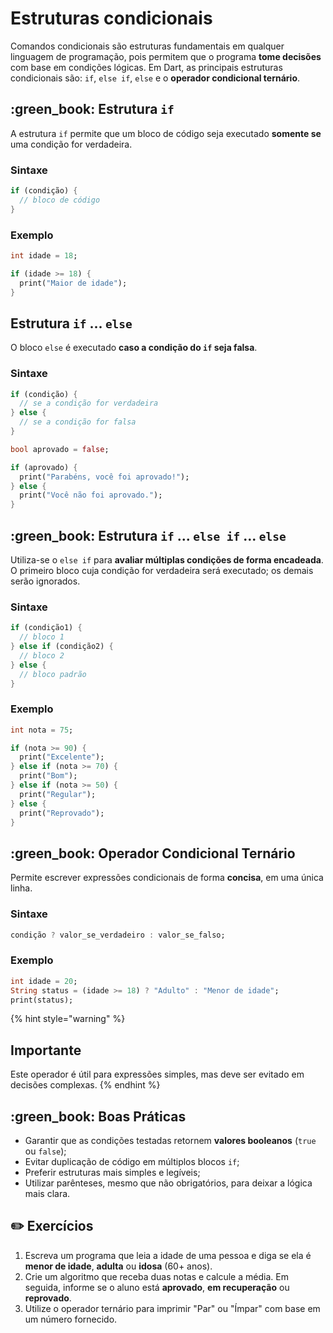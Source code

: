 # Estruturas condicionais

Comandos condicionais são estruturas fundamentais em qualquer linguagem de programação, pois permitem que o programa **tome decisões** com base em condições lógicas. Em Dart, as principais estruturas condicionais são: `if`, `else if`, `else` e o **operador condicional ternário**.

## :green\_book: Estrutura `if`

A estrutura `if` permite que um bloco de código seja executado **somente se** uma condição for verdadeira.

### Sintaxe

```dart
if (condição) {
  // bloco de código
}
```

### Exemplo

```dart
int idade = 18;

if (idade >= 18) {
  print("Maior de idade");
}
```

## Estrutura `if` ... `else`

O bloco `else` é executado **caso a condição do `if` seja falsa**.

### Sintaxe

```dart
if (condição) {
  // se a condição for verdadeira
} else {
  // se a condição for falsa
}
```

```dart
bool aprovado = false;

if (aprovado) {
  print("Parabéns, você foi aprovado!");
} else {
  print("Você não foi aprovado.");
}
```

## :green\_book: Estrutura `if` ... `else if` ... `else`

Utiliza-se o `else if` para **avaliar múltiplas condições de forma encadeada**. O primeiro bloco cuja condição for verdadeira será executado; os demais serão ignorados.

### Sintaxe

```dart
if (condição1) {
  // bloco 1
} else if (condição2) {
  // bloco 2
} else {
  // bloco padrão
}
```

### Exemplo

```dart
int nota = 75;

if (nota >= 90) {
  print("Excelente");
} else if (nota >= 70) {
  print("Bom");
} else if (nota >= 50) {
  print("Regular");
} else {
  print("Reprovado");
}
```

## :green\_book: Operador Condicional Ternário

Permite escrever expressões condicionais de forma **concisa**, em uma única linha.

### Sintaxe

```dart
condição ? valor_se_verdadeiro : valor_se_falso;
```

### Exemplo

```dart
int idade = 20;
String status = (idade >= 18) ? "Adulto" : "Menor de idade";
print(status);
```

{% hint style="warning" %}
## Importante

Este operador é útil para expressões simples, mas deve ser evitado em decisões complexas.
{% endhint %}

## :green\_book: Boas Práticas

* Garantir que as condições testadas retornem **valores booleanos** (`true` ou `false`);
* Evitar duplicação de código em múltiplos blocos `if`;
* Preferir estruturas mais simples e legíveis;
* Utilizar parênteses, mesmo que não obrigatórios, para deixar a lógica mais clara.

## :pencil2: Exercícios&#x20;

1. Escreva um programa que leia a idade de uma pessoa e diga se ela é **menor de idade**, **adulta** ou **idosa** (60+ anos).
2. Crie um algoritmo que receba duas notas e calcule a média. Em seguida, informe se o aluno está **aprovado**, **em recuperação** ou **reprovado**.
3. Utilize o operador ternário para imprimir "Par" ou "Ímpar" com base em um número fornecido.
